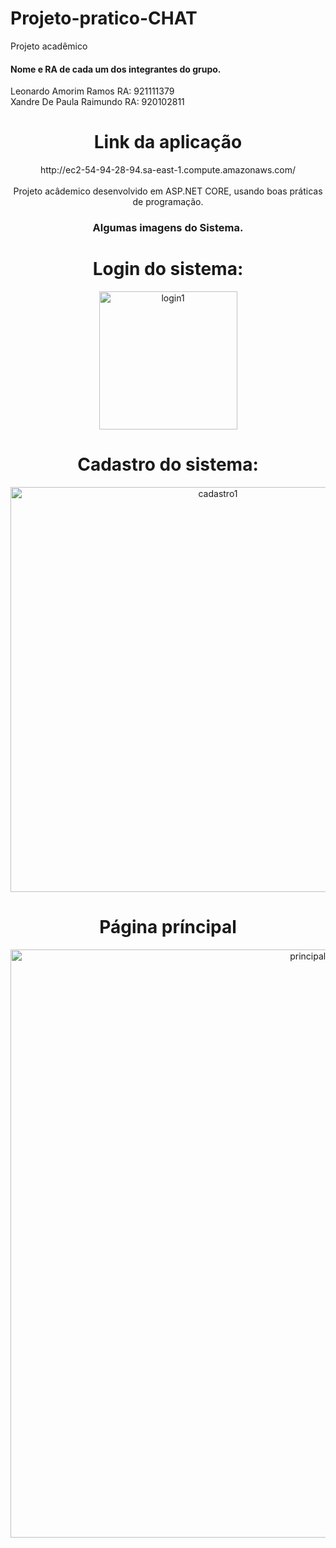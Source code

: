 # Projeto-pratico-CHAT
Projeto acadêmico 
<div align="left">
   <h4>Nome e RA de cada um dos integrantes do grupo. </h4>
   Leonardo Amorim Ramos RA: 921111379<br>
   Xandre De Paula Raimundo RA: 920102811<br>
</div>

<div align="center">
   <h1>Link da aplicação</h1>
   http://ec2-54-94-28-94.sa-east-1.compute.amazonaws.com/
</div>

<div align="center">
   <br>
   Projeto acâdemico desenvolvido em ASP.NET CORE, usando boas práticas de programação.
</div>

<div align="center">
   <h3>Algumas imagens do Sistema.</h3>
</div>
<div align="center">
  <h1>Login do sistema:</h1>
 </div>
<div align="center">
<img width="221" alt="login1" src="https://user-images.githubusercontent.com/68565199/144123547-6888adf2-8935-480b-88a1-a85ce7c8ef9f.png">

</div>


<div align="center">
  <h1>Cadastro do sistema:</h1>
 </div>
<div align="center">
<img width="648" alt="cadastro1" src="https://user-images.githubusercontent.com/68565199/144123969-6803cd40-a9ab-4f9c-b837-5fbecb80a1ee.png">
</div>

<div align="center">
  <h1>Página príncipal</h1>
 </div>
<div align="center">
<img width="941" alt="principal1" src="https://user-images.githubusercontent.com/68565199/144124915-d37423de-46d5-40c9-b7a1-35a566135815.png">
</div>


